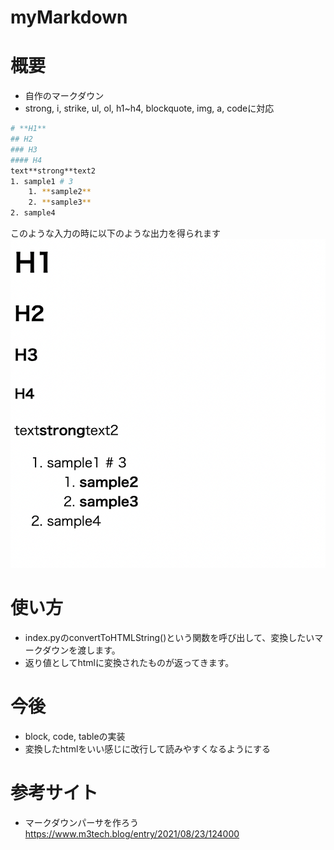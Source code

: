 # myMarkdown

# 概要
- 自作のマークダウン
- strong, i, strike, ul, ol, h1~h4, blockquote, img, a, codeに対応
```bash
# **H1**
## H2
### H3
#### H4
text**strong**text2
1. sample1 # 3
    1. **sample2**
    2. **sample3**
2. sample4
```
このような入力の時に以下のような出力を得られます
![Image 1](img/output.png)

# 使い方
- index.pyのconvertToHTMLString()という関数を呼び出して、変換したいマークダウンを渡します。
- 返り値としてhtmlに変換されたものが返ってきます。

# 今後
- block, code, tableの実装
- 変換したhtmlをいい感じに改行して読みやすくなるようにする
# 参考サイト
- マークダウンパーサを作ろう
https://www.m3tech.blog/entry/2021/08/23/124000